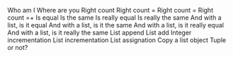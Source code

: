 Who am I
Where are you
Right count
Right count =
Right count =
Right count =+
Is equal
Is the same
Is really equal
Is really the same
And with a list, is it equal
And with a list, is it the same
And with a list, is it really equal
And with a list, is it really the same
List append
List add
Integer incrementation
List incrementation
List assignation
Copy a list object
Tuple or not?
